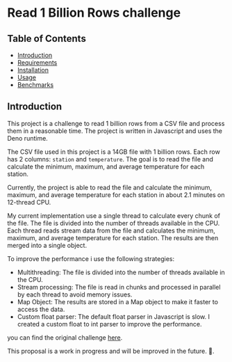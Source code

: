 
<h1>
    Read 1 Billion Rows challenge
</h1>


## Table of Contents

- [Introduction](#introduction)
- [Requirements](#requirements)
- [Installation](#installation)
- [Usage](#usage)
- [Benchmarks](#benchmarks)

## Introduction

This project is a challenge to read 1 billion rows from a CSV file and process them in a reasonable time. The project is written in Javascript and uses the Deno runtime.

The CSV file used in this project is a 14GB file with 1 billion rows. Each row has 2 columns: `station` and `temperature`. The goal is to read the file and calculate the minimum, maximum, and average temperature for each station. 

Currently, the project is able to read the file and calculate the minimum, maximum, and average temperature for each station in about 2.1 minutes on 12-thread CPU. 

My current implementation use a single thread to calculate every chunk of the file. The file is divided into the number of threads available in the CPU. Each thread reads stream data from the file and calculates the minimum, maximum, and average temperature for each station. The results are then merged into a single object.

To improve the performance i use the following strategies:
- Multithreading: The file is divided into the number of threads available in the CPU.
- Stream processing: The file is read in chunks and processed in parallel by each thread to avoid memory issues.
- Map Object: The results are stored in a Map object to make it faster to access the data.
- Custom float parser: The default float parser in Javascript is slow. I created a custom float to int parser to improve the performance.


you can find the original challenge [here](https://github.com/gunnarmorling/1brc).

This proposal is a work in progress and will be improved in the future. 🚀. 

